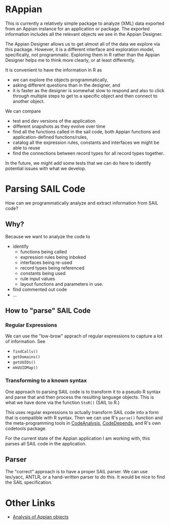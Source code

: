 # RAppian

This is currently a relatively simple package to analyze (XML) data exported from an Appian instance for an application or package.
The exported information includes all the relevant objects we see in the Appian Designer.

The Appian Designer allows us to get almost all of the data we explore via this package.
However, it is a different interface and exploration model, specifically, not programmatic.
Exploring them in R rather than the Appian Designer helps me to think more clearly, or at least differently.

It is convenient to have the information in R as
+ we can explore the objects programmatically,
+ asking different questions than in the designer, and
+ it is faster as the designer is somewhat slow to respond and also to click through multiple steps
  to get to a specific object and then connect to another object.


We can compare 

+ test and dev versions of the application
+ different snapshots as they evolve over time
+ find all the functions called in the sail code, both Appian functions and application-defined functions/rules,
+ catalog all the expression rules, constants and interfaces we might be able to reuse
+ find the connections between record types for all record types together.


In the future, we might add some tests that we can do here to identify potential issues with what we develop.



# Parsing SAIL Code

How can we programmatically analyze and extract information from SAIL code?

## Why?
Because we want to analyze the code to
+ identify
  + functions being called 
  + expression rules being inboked
  + interfaces being re-used
  + record types being referenced
  + constants being used
  + rule input values
  + layout functions and parameters in use.
+ find commented out code
+ ...


## How to "parse" SAIL Code

### Regular Expressions

We can use the "low-brow" apprach of regular expressions to capture a lot of information.
See 
+ `findCalls()`
+ `getDomains()`
+ `getUUIDs()`
+ `mkUUIDMap()`


### Transforming to a known syntax

One approach to parsing SAIL code is to transform it to a pseudo R syntax and parse that and
then process the resulting language objects.
This is what we have done via the function `StoR()` (SAIL to R.)

This uses regular expressions to actually transform SAIL code 
into a form that is compatible with R syntax. Then we can use R's `parse()`
function and the meta-programming tools in [CodeAnalysis](https://github.com/duncantl/CodeAnalysis), 
[CodeDepends](https://github.com/duncantl/CodeDepends), and R's own codetools package.

For the current state of the Appian application I am working with, this parses
all SAIL code in the application.

## Parser

The "correct" approach is to have a proper SAIL parser.
We can use lex/yacc, ANTLR, or a hand-written parser to do this.
It would be nice to find the SAIL specification.




# Other Links

+ [Analysis of Appian objects](https://github.com/JFDI-Consulting/JFDIAppianSAILComplexityAnalyser)
